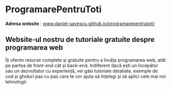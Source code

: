 # ProgramarePentruToti
<p><strong>Adresa website</strong> : <a href="https://daniel-savescu.github.io/programarepentrutoti/">www.daniel-savescu.github.io/programarepentrutoti/</a></p>
<h2>Website-ul nostru de tutoriale gratuite despre programarea web</h2>
<p>Îți oferim resurse complete și gratuite pentru a învăța programarea web, atât pe partea de front-end cât și back-end. Indiferent dacă ești un începător sau un dezvoltator cu experiență, vei găsi tutoriale detaliate, exemple de cod și ghiduri pas cu pas 
care te vor ajuta să înțelegi și să aplici cele mai noi tehnologii.</p>





